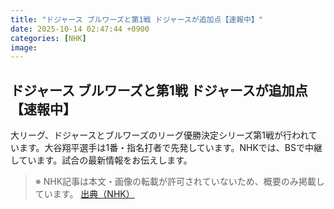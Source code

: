 ```yaml
---
title: "ドジャース ブルワーズと第1戦 ドジャースが追加点【速報中】"
date: 2025-10-14 02:47:44 +0900
categories: [NHK]
image: 
---
```

## ドジャース ブルワーズと第1戦 ドジャースが追加点【速報中】

大リーグ、ドジャースとブルワーズのリーグ優勝決定シリーズ第1戦が行われています。大谷翔平選手は1番・指名打者で先発しています。NHKでは、BSで中継しています。試合の最新情報をお伝えします。

> ※ NHK記事は本文・画像の転載が許可されていないため、概要のみ掲載しています。
[出典（NHK）](http://www3.nhk.or.jp/news/html/20251014/k10014948681000.html)

